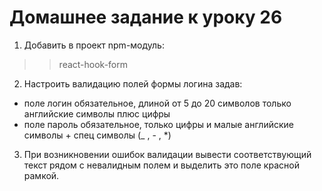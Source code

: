 # Домашнее задание к уроку 26
1. Добавить в проект npm-модуль:
>> react-hook-form
2. Настроить валидацию полей формы логина задав:
* поле логин обязательное, длиной от 5 до 20
символов
только английские символы плюс цифры
* поле пароль обязательное, только цифры и малые
английские символы + спец символы (_ , - , *)
3. При возникновении ошибок валидации вывести
соответствующий текст рядом с невалидным полем и
выделить это поле красной рамкой.


